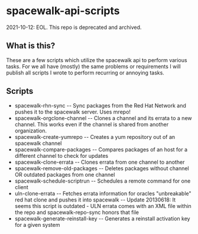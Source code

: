 spacewalk-api-scripts
=====================

2021-10-12: EOL. This repo is deprecated and archived. 

What is this?
-------------
These are a few scripts which utilize the spacewalk api to perform various tasks. 
For we all have (mostly) the same problems or requirements I will publish all scripts
I wrote to perform recurring or annoying tasks. 


Scripts
-------
* spacewalk-rhn-sync -- Sync packages from the Red Hat Network and pushes it to the spacewalk server. Uses mrepo! 
* spacewalk-orgclone-channel -- Clones a channel and its errata to a new channel. This works even if the channel is shared from another organization.
* spacewalk-create-yumrepo -- Creates a yum repository out of an spacewalk channel
* spacewalk-compare-packages -- Compares packages of an host for a different channel to check for updates 
* spacewalk-clone-errata -- Clones errata from one channel to another
* spacewalk-remove-old-packages -- Deletes packages without channel OR outdated packages from one channel
* spacewalk-schedule-scriptrun -- Schedules a remote command for one client
* uln-clone-errata -- Fetches errata information for oracles "unbreakable" red hat clone and pushes it into spacewalk
   -- Update 20130618: It seems this script is outdated - ULN errata comes with an XML file within the repo and spacewalk-repo-sync honors that file
* spacewalk-generate-reinstall-key -- Generates a reinstall activation key for a given system





